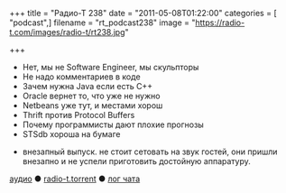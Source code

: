 +++
title = "Радио-Т 238"
date = "2011-05-08T01:22:00"
categories = [ "podcast",]
filename = "rt_podcast238"
image = "https://radio-t.com/images/radio-t/rt238.jpg"

+++

- Нет, мы не Software Engineer, мы скульпторы
- Не надо комментариев в коде
- Зачем нужна Java если есть C++
- Oracle вернет то, что уже не нужно
- Netbeans уже тут, и местами хорош
- Thrift против Protocol Buffers
- Почему программисты дают плохие прогнозы
- STSdb хороша на бумаге
* внезапный выпуск. не стоит сетовать на звук гостей, они пришли внезапно и не успели приготовить достойную аппаратуру.

[аудио](http://archive.rucast.net/radio-t/media/rt_podcast238.mp3) ● [radio-t.torrent](http://www.radio-t.com/torrents/rt_podcast238.mp3.torrent) ● [лог чата](http://chat.radio-t.com/logs/radio-t-238.html)<audio src="http://archive.rucast.net/radio-t/media/rt_podcast238.mp3" preload="none"></audio>